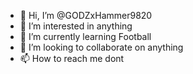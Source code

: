 - 👋 Hi, I’m @GODZxHammer9820
- 👀 I’m interested in anything
- 🌱 I’m currently learning Football
- 💞️ I’m looking to collaborate on anything
- 📫 How to reach me dont

<!---
GODZxHammer9820/GODZxHammer9820 is a ✨ special ✨ repository because its `README.md` (this file) appears on your GitHub profile.
You can click the Preview link to take a look at your changes.
--->
